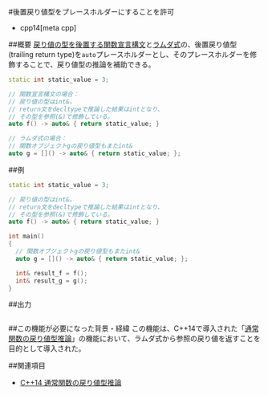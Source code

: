 #後置戻り値型をプレースホルダーにすることを許可
* cpp14[meta cpp]

##概要
[戻り値の型を後置する関数宣言構文](/lang/cpp11/trailing_return_types.md)と[ラムダ式](/lang/cpp11/lambda_expressions.md)の、後置戻り値型(trailing return type)を`auto`プレースホルダーとし、そのプレースホルダーを修飾することで、戻り値型の推論を補助できる。

```cpp
static int static_value = 3;

// 関数宣言構文の場合：
// 戻り値の型はint&。
// return文をdecltypeで推論した結果はintとなり、
// その型を参照(&)で修飾している。
auto f() -> auto& { return static_value; }

// ラムダ式の場合：
// 関数オブジェクトgの戻り値型もまたint&
auto g = []() -> auto& { return static_value; };
```


##例
```cpp
static int static_value = 3;

// 戻り値の型はint&。
// return文をdecltypeで推論した結果はintとなり、
// その型を参照(&)で修飾している。
auto f() -> auto& { return static_value; }

int main()
{
  // 関数オブジェクトgの戻り値型もまたint&
  auto g = []() -> auto& { return static_value; };

  int& result_f = f();
  int& result_g = g();
}
```

##出力
```
```


##この機能が必要になった背景・経緯
この機能は、C++14で導入された「[通常関数の戻り値型推論](return_type_deduction_for_normal_functions.md)」の機能において、ラムダ式から参照の戻り値を返すことを目的として導入された。


##関連項目
- [C++14 通常関数の戻り値型推論](return_type_deduction_for_normal_functions.md)


